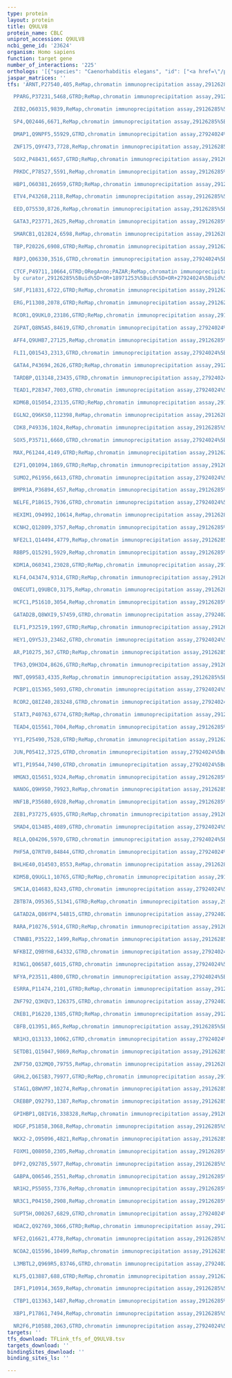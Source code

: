 ```yaml
---
type: protein
layout: protein
title: Q9ULV8
protein_name: CBLC
uniprot_accession: Q9ULV8
ncbi_gene_id: '23624'
organism: Homo sapiens
function: target gene
number_of_interactions: '225'
orthologs: '[{"species": "Caenorhabditis elegans", "id": ["<a href=\"/protein/q19019\">Q19019</a>"]}, {"species": "Mus musculus", "id": ["<a href=\"/protein/q80xl1\">Q80XL1</a>"]}, {"species": "Rattus norvegicus", "id": ["<a href=\"/protein/g3v8h4\">G3V8H4</a>"]}, {"species": "Danio rerio", "id": ["F6PCP5"]}]'
jaspar_matrices: ''
tfs: 'ARNT,P27540,405,ReMap,chromatin immunoprecipitation assay,29126285%5Buid%5D,No

  PPARG,P37231,5468,GTRD;ReMap,chromatin immunoprecipitation assay,29126285%5Buid%5D+OR+27924024%5Buid%5D,No

  ZEB2,O60315,9839,ReMap,chromatin immunoprecipitation assay,29126285%5Buid%5D,No

  SP4,Q02446,6671,ReMap,chromatin immunoprecipitation assay,29126285%5Buid%5D,No

  DMAP1,Q9NPF5,55929,GTRD,chromatin immunoprecipitation assay,27924024%5Buid%5D,No

  ZNF175,Q9Y473,7728,ReMap,chromatin immunoprecipitation assay,29126285%5Buid%5D,No

  SOX2,P48431,6657,GTRD;ReMap,chromatin immunoprecipitation assay,29126285%5Buid%5D+OR+27924024%5Buid%5D,No

  PRKDC,P78527,5591,ReMap,chromatin immunoprecipitation assay,29126285%5Buid%5D,No

  HBP1,O60381,26959,GTRD;ReMap,chromatin immunoprecipitation assay,29126285%5Buid%5D+OR+27924024%5Buid%5D,No

  ETV4,P43268,2118,ReMap,chromatin immunoprecipitation assay,29126285%5Buid%5D,No

  EED,O75530,8726,ReMap,chromatin immunoprecipitation assay,29126285%5Buid%5D,No

  GATA3,P23771,2625,ReMap,chromatin immunoprecipitation assay,29126285%5Buid%5D,No

  SMARCB1,Q12824,6598,ReMap,chromatin immunoprecipitation assay,29126285%5Buid%5D,No

  TBP,P20226,6908,GTRD;ReMap,chromatin immunoprecipitation assay,29126285%5Buid%5D+OR+27924024%5Buid%5D,No

  RBPJ,Q06330,3516,GTRD,chromatin immunoprecipitation assay,27924024%5Buid%5D,No

  CTCF,P49711,10664,GTRD;ORegAnno;PAZAR;ReMap,chromatin immunoprecipitation assay;inferred
  by curator,29126285%5Buid%5D+OR+18971253%5Buid%5D+OR+27924024%5Buid%5D+OR+26578589%5Buid%5D,No

  SRF,P11831,6722,GTRD;ReMap,chromatin immunoprecipitation assay,29126285%5Buid%5D+OR+27924024%5Buid%5D,No

  ERG,P11308,2078,GTRD;ReMap,chromatin immunoprecipitation assay,29126285%5Buid%5D+OR+27924024%5Buid%5D,No

  RCOR1,Q9UKL0,23186,GTRD;ReMap,chromatin immunoprecipitation assay,29126285%5Buid%5D+OR+27924024%5Buid%5D,No

  ZGPAT,Q8N5A5,84619,GTRD,chromatin immunoprecipitation assay,27924024%5Buid%5D,No

  AFF4,Q9UHB7,27125,ReMap,chromatin immunoprecipitation assay,29126285%5Buid%5D,No

  FLI1,Q01543,2313,GTRD,chromatin immunoprecipitation assay,27924024%5Buid%5D,No

  GATA4,P43694,2626,GTRD;ReMap,chromatin immunoprecipitation assay,29126285%5Buid%5D+OR+27924024%5Buid%5D,No

  TARDBP,Q13148,23435,GTRD,chromatin immunoprecipitation assay,27924024%5Buid%5D,No

  TEAD1,P28347,7003,GTRD,chromatin immunoprecipitation assay,27924024%5Buid%5D,No

  KDM6B,O15054,23135,GTRD;ReMap,chromatin immunoprecipitation assay,29126285%5Buid%5D+OR+27924024%5Buid%5D,No

  EGLN2,Q96KS0,112398,ReMap,chromatin immunoprecipitation assay,29126285%5Buid%5D,No

  CDK8,P49336,1024,ReMap,chromatin immunoprecipitation assay,29126285%5Buid%5D,No

  SOX5,P35711,6660,GTRD,chromatin immunoprecipitation assay,27924024%5Buid%5D,No

  MAX,P61244,4149,GTRD;ReMap,chromatin immunoprecipitation assay,29126285%5Buid%5D+OR+27924024%5Buid%5D,No

  E2F1,Q01094,1869,GTRD;ReMap,chromatin immunoprecipitation assay,29126285%5Buid%5D+OR+27924024%5Buid%5D,No

  SUMO2,P61956,6613,GTRD,chromatin immunoprecipitation assay,27924024%5Buid%5D,No

  BMPR1A,P36894,657,ReMap,chromatin immunoprecipitation assay,29126285%5Buid%5D,No

  NELFE,P18615,7936,GTRD,chromatin immunoprecipitation assay,27924024%5Buid%5D,No

  HEXIM1,O94992,10614,ReMap,chromatin immunoprecipitation assay,29126285%5Buid%5D,No

  KCNH2,Q12809,3757,ReMap,chromatin immunoprecipitation assay,29126285%5Buid%5D,No

  NFE2L1,Q14494,4779,ReMap,chromatin immunoprecipitation assay,29126285%5Buid%5D,No

  RBBP5,Q15291,5929,ReMap,chromatin immunoprecipitation assay,29126285%5Buid%5D,No

  KDM1A,O60341,23028,GTRD;ReMap,chromatin immunoprecipitation assay,29126285%5Buid%5D+OR+27924024%5Buid%5D,No

  KLF4,O43474,9314,GTRD;ReMap,chromatin immunoprecipitation assay,29126285%5Buid%5D+OR+27924024%5Buid%5D,No

  ONECUT1,Q9UBC0,3175,ReMap,chromatin immunoprecipitation assay,29126285%5Buid%5D,No

  HCFC1,P51610,3054,ReMap,chromatin immunoprecipitation assay,29126285%5Buid%5D,No

  GATAD2B,Q8WXI9,57459,GTRD,chromatin immunoprecipitation assay,27924024%5Buid%5D,No

  ELF1,P32519,1997,GTRD;ReMap,chromatin immunoprecipitation assay,29126285%5Buid%5D+OR+27924024%5Buid%5D,No

  HEY1,Q9Y5J3,23462,GTRD,chromatin immunoprecipitation assay,27924024%5Buid%5D,No

  AR,P10275,367,GTRD;ReMap,chromatin immunoprecipitation assay,29126285%5Buid%5D+OR+27924024%5Buid%5D,No

  TP63,Q9H3D4,8626,GTRD;ReMap,chromatin immunoprecipitation assay,29126285%5Buid%5D+OR+27924024%5Buid%5D,No

  MNT,Q99583,4335,ReMap,chromatin immunoprecipitation assay,29126285%5Buid%5D,No

  PCBP1,Q15365,5093,GTRD,chromatin immunoprecipitation assay,27924024%5Buid%5D,No

  RCOR2,Q8IZ40,283248,GTRD,chromatin immunoprecipitation assay,27924024%5Buid%5D,No

  STAT3,P40763,6774,GTRD;ReMap,chromatin immunoprecipitation assay,29126285%5Buid%5D+OR+27924024%5Buid%5D,No

  TEAD4,Q15561,7004,ReMap,chromatin immunoprecipitation assay,29126285%5Buid%5D,No

  YY1,P25490,7528,GTRD;ReMap,chromatin immunoprecipitation assay,29126285%5Buid%5D+OR+27924024%5Buid%5D,No

  JUN,P05412,3725,GTRD,chromatin immunoprecipitation assay,27924024%5Buid%5D,No

  WT1,P19544,7490,GTRD,chromatin immunoprecipitation assay,27924024%5Buid%5D,No

  HMGN3,Q15651,9324,ReMap,chromatin immunoprecipitation assay,29126285%5Buid%5D,No

  NANOG,Q9H9S0,79923,ReMap,chromatin immunoprecipitation assay,29126285%5Buid%5D,No

  HNF1B,P35680,6928,ReMap,chromatin immunoprecipitation assay,29126285%5Buid%5D,No

  ZEB1,P37275,6935,GTRD;ReMap,chromatin immunoprecipitation assay,29126285%5Buid%5D+OR+27924024%5Buid%5D,No

  SMAD4,Q13485,4089,GTRD,chromatin immunoprecipitation assay,27924024%5Buid%5D,No

  RELA,Q04206,5970,GTRD,chromatin immunoprecipitation assay,27924024%5Buid%5D,No

  PHF5A,Q7RTV0,84844,GTRD,chromatin immunoprecipitation assay,27924024%5Buid%5D,No

  BHLHE40,O14503,8553,ReMap,chromatin immunoprecipitation assay,29126285%5Buid%5D,No

  KDM5B,Q9UGL1,10765,GTRD;ReMap,chromatin immunoprecipitation assay,29126285%5Buid%5D+OR+27924024%5Buid%5D,No

  SMC1A,Q14683,8243,GTRD,chromatin immunoprecipitation assay,27924024%5Buid%5D,No

  ZBTB7A,O95365,51341,GTRD;ReMap,chromatin immunoprecipitation assay,29126285%5Buid%5D+OR+27924024%5Buid%5D,No

  GATAD2A,Q86YP4,54815,GTRD,chromatin immunoprecipitation assay,27924024%5Buid%5D,No

  RARA,P10276,5914,GTRD;ReMap,chromatin immunoprecipitation assay,29126285%5Buid%5D+OR+27924024%5Buid%5D,No

  CTNNB1,P35222,1499,ReMap,chromatin immunoprecipitation assay,29126285%5Buid%5D,No

  NFKBIZ,Q9BYH8,64332,GTRD,chromatin immunoprecipitation assay,27924024%5Buid%5D,No

  RING1,Q06587,6015,GTRD,chromatin immunoprecipitation assay,27924024%5Buid%5D,No

  NFYA,P23511,4800,GTRD,chromatin immunoprecipitation assay,27924024%5Buid%5D,No

  ESRRA,P11474,2101,GTRD;ReMap,chromatin immunoprecipitation assay,29126285%5Buid%5D+OR+27924024%5Buid%5D,No

  ZNF792,Q3KQV3,126375,GTRD,chromatin immunoprecipitation assay,27924024%5Buid%5D,No

  CREB1,P16220,1385,GTRD;ReMap,chromatin immunoprecipitation assay,29126285%5Buid%5D+OR+27924024%5Buid%5D,No

  CBFB,Q13951,865,ReMap,chromatin immunoprecipitation assay,29126285%5Buid%5D,No

  NR1H3,Q13133,10062,GTRD,chromatin immunoprecipitation assay,27924024%5Buid%5D,No

  SETDB1,Q15047,9869,ReMap,chromatin immunoprecipitation assay,29126285%5Buid%5D,No

  ZNF750,Q32MQ0,79755,ReMap,chromatin immunoprecipitation assay,29126285%5Buid%5D,No

  GRHL2,Q6ISB3,79977,GTRD;ReMap,chromatin immunoprecipitation assay,29126285%5Buid%5D+OR+27924024%5Buid%5D,No

  STAG1,Q8WVM7,10274,ReMap,chromatin immunoprecipitation assay,29126285%5Buid%5D,No

  CREBBP,Q92793,1387,ReMap,chromatin immunoprecipitation assay,29126285%5Buid%5D,No

  GPIHBP1,Q8IV16,338328,ReMap,chromatin immunoprecipitation assay,29126285%5Buid%5D,No

  HDGF,P51858,3068,ReMap,chromatin immunoprecipitation assay,29126285%5Buid%5D,No

  NKX2-2,O95096,4821,ReMap,chromatin immunoprecipitation assay,29126285%5Buid%5D,No

  FOXM1,Q08050,2305,ReMap,chromatin immunoprecipitation assay,29126285%5Buid%5D,No

  DPF2,Q92785,5977,ReMap,chromatin immunoprecipitation assay,29126285%5Buid%5D,No

  GABPA,Q06546,2551,ReMap,chromatin immunoprecipitation assay,29126285%5Buid%5D,No

  NR1H2,P55055,7376,ReMap,chromatin immunoprecipitation assay,29126285%5Buid%5D,No

  NR3C1,P04150,2908,ReMap,chromatin immunoprecipitation assay,29126285%5Buid%5D,No

  SUPT5H,O00267,6829,GTRD,chromatin immunoprecipitation assay,27924024%5Buid%5D,No

  HDAC2,Q92769,3066,GTRD;ReMap,chromatin immunoprecipitation assay,29126285%5Buid%5D+OR+27924024%5Buid%5D,No

  NFE2,Q16621,4778,ReMap,chromatin immunoprecipitation assay,29126285%5Buid%5D,No

  NCOA2,Q15596,10499,ReMap,chromatin immunoprecipitation assay,29126285%5Buid%5D,No

  L3MBTL2,Q969R5,83746,GTRD,chromatin immunoprecipitation assay,27924024%5Buid%5D,No

  KLF5,Q13887,688,GTRD;ReMap,chromatin immunoprecipitation assay,29126285%5Buid%5D+OR+27924024%5Buid%5D,No

  IRF1,P10914,3659,ReMap,chromatin immunoprecipitation assay,29126285%5Buid%5D,No

  CTBP1,Q13363,1487,ReMap,chromatin immunoprecipitation assay,29126285%5Buid%5D,No

  XBP1,P17861,7494,ReMap,chromatin immunoprecipitation assay,29126285%5Buid%5D,No

  NR2F6,P10588,2063,GTRD,chromatin immunoprecipitation assay,27924024%5Buid%5D,No'
targets: ''
tfs_download: TFLink_tfs_of_Q9ULV8.tsv
targets_download: ''
bindingSites_download: ''
binding_sites_ls: ''

---
```

